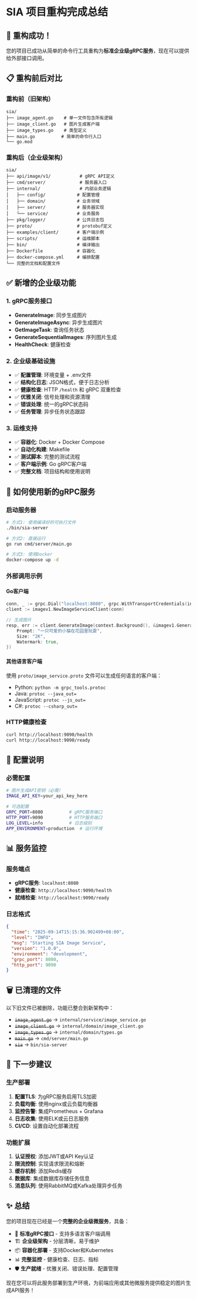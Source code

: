 # SIA 项目重构完成总结

## 🎉 重构成功！

您的项目已成功从简单的命令行工具重构为**标准企业级gRPC服务**，现在可以提供给外部接口调用。

## 📋 重构前后对比

### 重构前（旧架构）
```
sia/
├── image_agent.go    # 单一文件包含所有逻辑
├── image_client.go   # 图片生成客户端
├── image_types.go    # 类型定义
├── main.go          # 简单的命令行入口
└── go.mod
```

### 重构后（企业级架构）
```
sia/
├── api/image/v1/           # gRPC API定义
├── cmd/server/             # 服务器入口
├── internal/               # 内部业务逻辑
│   ├── config/            # 配置管理
│   ├── domain/            # 业务领域
│   ├── server/            # 服务器实现
│   └── service/           # 业务服务
├── pkg/logger/            # 公共日志包
├── proto/                 # protobuf定义
├── examples/client/       # 客户端示例
├── scripts/               # 运维脚本
├── bin/                   # 编译输出
├── Dockerfile             # 容器化
├── docker-compose.yml     # 编排配置
└── 完整的文档和配置文件
```

## ✅ 新增的企业级功能

### 1. gRPC服务接口
- **GenerateImage**: 同步生成图片
- **GenerateImageAsync**: 异步生成图片  
- **GetImageTask**: 查询任务状态
- **GenerateSequentialImages**: 序列图片生成
- **HealthCheck**: 健康检查

### 2. 企业级基础设施
- ✅ **配置管理**: 环境变量 + .env文件
- ✅ **结构化日志**: JSON格式，便于日志分析
- ✅ **健康检查**: HTTP `/health` 和 gRPC 双重检查
- ✅ **优雅关闭**: 信号处理和资源清理
- ✅ **错误处理**: 统一的gRPC状态码
- ✅ **任务管理**: 异步任务状态跟踪

### 3. 运维支持
- ✅ **容器化**: Docker + Docker Compose
- ✅ **自动化构建**: Makefile
- ✅ **测试脚本**: 完整的测试流程
- ✅ **客户端示例**: Go gRPC客户端
- ✅ **完整文档**: 项目结构和使用说明

## 🚀 如何使用新的gRPC服务

### 启动服务器
```bash
# 方式1: 使用编译好的可执行文件
./bin/sia-server

# 方式2: 直接运行
go run cmd/server/main.go

# 方式3: 使用Docker
docker-compose up -d
```

### 外部调用示例

#### Go客户端
```go
conn, _ := grpc.Dial("localhost:8080", grpc.WithTransportCredentials(insecure.NewCredentials()))
client := imagev1.NewImageServiceClient(conn)

// 生成图片
resp, err := client.GenerateImage(context.Background(), &imagev1.GenerateImageRequest{
    Prompt: "一只可爱的小猫在花园里玩耍",
    Size: "2K",
    Watermark: true,
})
```

#### 其他语言客户端
使用 `proto/image_service.proto` 文件可以生成任何语言的客户端：
- Python: `python -m grpc_tools.protoc`
- Java: `protoc --java_out=`
- JavaScript: `protoc --js_out=`
- C#: `protoc --csharp_out=`

### HTTP健康检查
```bash
curl http://localhost:9090/health
curl http://localhost:9090/ready
```

## 🔧 配置说明

### 必需配置
```bash
# 图片生成API密钥（必需）
IMAGE_API_KEY=your_api_key_here

# 可选配置
GRPC_PORT=8080          # gRPC服务端口
HTTP_PORT=9090          # HTTP服务端口
LOG_LEVEL=info          # 日志级别
APP_ENVIRONMENT=production  # 运行环境
```

## 📊 服务监控

### 服务端点
- **gRPC服务**: `localhost:8080`
- **健康检查**: `http://localhost:9090/health`
- **就绪检查**: `http://localhost:9090/ready`

### 日志格式
```json
{
  "time": "2025-09-14T15:15:36.902499+08:00",
  "level": "INFO",
  "msg": "Starting SIA Image Service",
  "version": "1.0.0",
  "environment": "development",
  "grpc_port": 8080,
  "http_port": 9090
}
```

## 🗑️ 已清理的文件

以下旧文件已被删除，功能已整合到新架构中：
- ~~`image_agent.go`~~ → `internal/service/image_service.go`
- ~~`image_client.go`~~ → `internal/domain/image_client.go`  
- ~~`image_types.go`~~ → `internal/domain/types.go`
- ~~`main.go`~~ → `cmd/server/main.go`
- ~~`sia`~~ → `bin/sia-server`

## 🎯 下一步建议

### 生产部署
1. **配置TLS**: 为gRPC服务启用TLS加密
2. **负载均衡**: 使用nginx或云负载均衡器
3. **监控告警**: 集成Prometheus + Grafana
4. **日志收集**: 使用ELK或云日志服务
5. **CI/CD**: 设置自动化部署流程

### 功能扩展
1. **认证授权**: 添加JWT或API Key认证
2. **限流控制**: 实现请求限流和熔断
3. **缓存机制**: 添加Redis缓存
4. **数据库**: 集成数据库存储任务信息
5. **消息队列**: 使用RabbitMQ或Kafka处理异步任务

## ✨ 总结

您的项目现在已经是一个**完整的企业级微服务**，具备：

- 🔌 **标准gRPC接口** - 支持多语言客户端调用
- 🏗️ **企业级架构** - 分层清晰，易于维护
- 📦 **容器化部署** - 支持Docker和Kubernetes
- 📊 **完整监控** - 健康检查、日志、指标
- 🛡️ **生产就绪** - 优雅关闭、错误处理、配置管理

现在您可以将此服务部署到生产环境，为前端应用或其他微服务提供稳定的图片生成API服务！